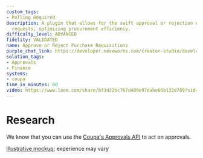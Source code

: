 ```yaml
---
custom_tags:
- Polling Required
description: A plugin that allows for the swift approval or rejection of purchase
  requests, optimizing procurement efficiency.
difficulty_level: ADVANCED
fidelity: VALIDATED
name: Approve or Reject Purchase Requisitions
purple_chat_link: https://developer.moveworks.com/creator-studio/developer-tools/purple-chat?purple_chat_v1=%7B%22settings%22%3A%7B%22colorStyle%22%3A%22LIGHT%22%2C%22startTime%22%3A%2211%3A43+AM%22%2C%22defaultPerson%22%3A%22GWEN%22%2C%22editable%22%3Atrue%2C%22botName%22%3A%22%22%2C%22botImageUrl%22%3A%22%22%7D%2C%22messages%22%3A%5B%7B%22from%22%3A%22ANNOTATION%22%2C%22text%22%3A%22%3Cp%3E%3Cb%3ETriggers%3C%2Fb%3E%3Cbr%3E1.+New+approval+queue+detected+while+polling+Coupa%27s+approval+APIs%3Cbr%3E2.+Middleware+initiated+trigger%3Cbr%3E%3Cbr%3E%3Cb%3ESlots%3C%2Fb%3E%3Cbr%3E1.+%3Ci%3EApproval+ID%3C%2Fi%3E%3A+reqired+for+API+actions+to+work%3Cbr%3E%3Cbr%3E%3Cb%3EActions%3C%2Fb%3E%3Cbr%3E1.+%3Ci%3EApprove+requisition%3C%2Fi%3E%3A+Approve+and+move+requisition+to+next+approver+in+requisition+chain%3Cbr%3E2.+%3Ci%3EReject+requisition%3C%2Fi%3E%3A+Reject+requisition+and+move+record+back+to+previous+approver+or+owner%3C%2Fp%3E%22%7D%2C%7B%22from%22%3A%22Bot%22%2C%22text%22%3A%22%3Cp%3EHi+Jamie%2C%3Cbr%3E%3Cbr%3E%3Cb%3E%F0%9F%92%B3+Purchase+Requsition+Pending+Your+Approval%3C%2Fb%3E%3A%3Cbr%3E-+Name%3A+MacBook+Pro+Retina+15%5C%22%3Cbr%3E-+%3Ci%3EQuantity%3C%2Fi%3E%3A+10%3Cbr%3E-+%3Ci%3ECreated+by%3C%2Fi%3E%3A+Sam+Stinson%3Cbr%3E-+%3Ci%3EAmount%3C%2Fi%3E%3A+USD+14060.41%3Cbr%3E-+%3Ci%3ELast+Comment%3C%2Fi%3E%3A+Approved+by+IT+team%2C+waiting+Jamie%27s+approval%3Cbr%3E-+%3Ci%3EApproval+Status%3C%2Fi%3E%3A+Pending+Approval%3Cbr%3E-+%3Ci%3ERequisition+ID%3C%2Fi%3E%3A+14170%3C%2Fp%3E%22%2C%22cards%22%3A%5B%7B%22buttons%22%3A%5B%7B%22style%22%3A%22PRIMARY%22%2C%22text%22%3A%22Approve%22%7D%2C%7B%22text%22%3A%22Send+Back%22%7D%5D%7D%5D%7D%5D%7D
solution_tags:
- Approvals
- Finance
systems:
- coupa
time_in_minutes: 60
video: https://www.loom.com/share/6f3d22bc767d489e97dabe66b132d789?sid=a00d2ba3-38d3-4ed7-8151-8e7688a6e7e2
---
```


# Research

We know that you can use the [Coupa's Approvals API](https://compass.coupa.com/en-us/products/product-documentation/integration-technical-documentation/the-coupa-core-api/resources/transactional-resources/approvals-api-(approvals)) to act on approvals.

[Illustrative mockup](https://developer.moveworks.com/creator-studio/developer-tools/purple-chat-builder/?workspace=%7B%22title%22%3A%22My+Workspace%22%2C%22botSettings%22%3A%7B%22name%22%3A%22%22%2C%22imageUrl%22%3A%22%22%7D%2C%22mocks%22%3A%5B%7B%22id%22%3A9192%2C%22title%22%3A%22New+Mock%22%2C%22transcript%22%3A%7B%22settings%22%3A%7B%22colorStyle%22%3A%22LIGHT%22%2C%22startTime%22%3A%2211%3A43+AM%22%2C%22defaultPerson%22%3A%22GWEN%22%2C%22editable%22%3Atrue%2C%22botName%22%3A%22%22%2C%22botImageUrl%22%3A%22%22%7D%2C%22messages%22%3A%5B%7B%22from%22%3A%22ANNOTATION%22%2C%22text%22%3A%22%3Cp%3E%3Cb%3ETriggers%3C%2Fb%3E%3Cbr%3E1.+New+approval+queue+detected+while+polling+Coupa%27s+approval+APIs%3Cbr%3E2.+Middleware+initiated+trigger%3Cbr%3E%3Cbr%3E%3Cb%3ESlots%3C%2Fb%3E%3Cbr%3E1.+%3Ci%3EApproval+ID%3C%2Fi%3E%3A+reqired+for+API+actions+to+work%3Cbr%3E%3Cbr%3E%3Cb%3EActions%3C%2Fb%3E%3Cbr%3E1.+%3Ci%3EApprove+requisition%3C%2Fi%3E%3A+Approve+and+move+requisition+to+next+approver+in+requisition+chain%3Cbr%3E2.+%3Ci%3EReject+requisition%3C%2Fi%3E%3A+Reject+requisition+and+move+record+back+to+previous+approver+or+owner%3C%2Fp%3E%22%7D%2C%7B%22from%22%3A%22Bot%22%2C%22text%22%3A%22%3Cp%3EHi+Jamie%2C%3Cbr%3E%3Cbr%3E%3Cb%3E%F0%9F%92%B3+Purchase+Requsition+Pending+Your+Approval%3C%2Fb%3E%3A%3Cbr%3E-+Name%3A+MacBook+Pro+Retina+15%5C%22%3Cbr%3E-+%3Ci%3EQuantity%3C%2Fi%3E%3A+10%3Cbr%3E-+%3Ci%3ECreated+by%3C%2Fi%3E%3A+Sam+Stinson%3Cbr%3E-+%3Ci%3EAmount%3C%2Fi%3E%3A+USD+14060.41%3Cbr%3E-+%3Ci%3ELast+Comment%3C%2Fi%3E%3A+Approved+by+IT+team%2C+waiting+Jamie%27s+approval%3Cbr%3E-+%3Ci%3EApproval+Status%3C%2Fi%3E%3A+Pending+Approval%3Cbr%3E-+%3Ci%3ERequisition+ID%3C%2Fi%3E%3A+14170%3C%2Fp%3E%22%2C%22cards%22%3A%5B%7B%22buttons%22%3A%5B%7B%22style%22%3A%22PRIMARY%22%2C%22text%22%3A%22Approve%22%7D%2C%7B%22text%22%3A%22Send+Back%22%7D%5D%7D%5D%7D%5D%7D%7D%5D%7D); experience may vary